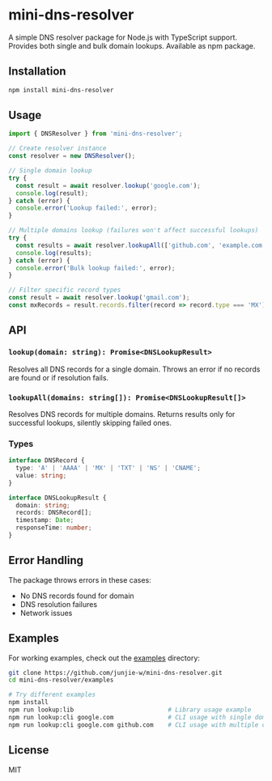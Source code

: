 # mini-dns-resolver

A simple DNS resolver package for Node.js with TypeScript support. Provides both single and bulk domain lookups. Available as npm package.

## Installation

```bash
npm install mini-dns-resolver
```

## Usage

```typescript
import { DNSResolver } from 'mini-dns-resolver';

// Create resolver instance
const resolver = new DNSResolver();

// Single domain lookup
try {
  const result = await resolver.lookup('google.com');
  console.log(result);
} catch (error) {
  console.error('Lookup failed:', error);
}

// Multiple domains lookup (failures won't affect successful lookups)
try {
  const results = await resolver.lookupAll(['github.com', 'example.com']);
  console.log(results);
} catch (error) {
  console.error('Bulk lookup failed:', error);
}

// Filter specific record types
const result = await resolver.lookup('gmail.com');
const mxRecords = result.records.filter(record => record.type === 'MX');
```

## API

### `lookup(domain: string): Promise<DNSLookupResult>`
Resolves all DNS records for a single domain. Throws an error if no records are found or if resolution fails.

### `lookupAll(domains: string[]): Promise<DNSLookupResult[]>`
Resolves DNS records for multiple domains. Returns results only for successful lookups, silently skipping failed ones.

### Types

```typescript
interface DNSRecord {
  type: 'A' | 'AAAA' | 'MX' | 'TXT' | 'NS' | 'CNAME';
  value: string;
}

interface DNSLookupResult {
  domain: string;
  records: DNSRecord[];
  timestamp: Date;
  responseTime: number;
}
```

## Error Handling

The package throws errors in these cases:
- No DNS records found for domain
- DNS resolution failures
- Network issues

## Examples

For working examples, check out the [examples](https://github.com/junjie-w/mini-dns-resolver/tree/main/examples) directory:

```bash
git clone https://github.com/junjie-w/mini-dns-resolver.git
cd mini-dns-resolver/examples

# Try different examples
npm install
npm run lookup:lib                          # Library usage example
npm run lookup:cli google.com               # CLI usage with single domain
npm run lookup:cli google.com github.com    # CLI usage with multiple domains
```

## License

MIT